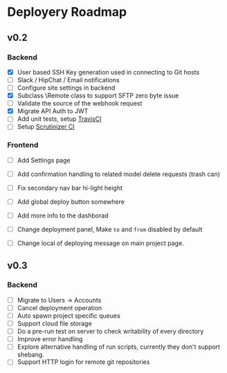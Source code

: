 # Deployery Roadmap

## v0.2

### Backend
- [x] User based SSH Key generation used in connecting to Git hosts
- [ ] Slack / HipChat / Email notifications
- [ ] Configure site settings in backend
- [x] Subclass \Remote class to support SFTP zero byte issue
- [ ] Validate the source of the webhook request
- [x] Migrate API Auth to JWT
- [ ] Add unit tests, setup [TravisCI](https://travis-ci.org)
- [ ] Setup [Scrutinizer CI](https://scrutinizer-ci.com/pricing)

### Frontend
- [ ] Add Settings page
- [ ] Add confirmation handling to related model delete requests (trash can)
- [ ] Fix secondary nav bar hi-light height
- [ ] Add global deploy button somewhere
- [ ] Add more info to the dashborad
- [ ] Change deployment panel, Make `to` and `from` disabled by default
- [ ] Change local of deploying message on main project page.


## v0.3

### Backend
- [ ] Migrate to Users -> Accounts
- [ ] Cancel deployment operation
- [ ] Auto spawn project specific queues
- [ ] Support cloud file storage
- [ ] Do a pre-run test on server to check writability of every directory
- [ ] Improve error handling
- [ ] Explore alternative handling of run scripts, currently they don't support shebang.
- [ ] Support HTTP login for remote git repositories